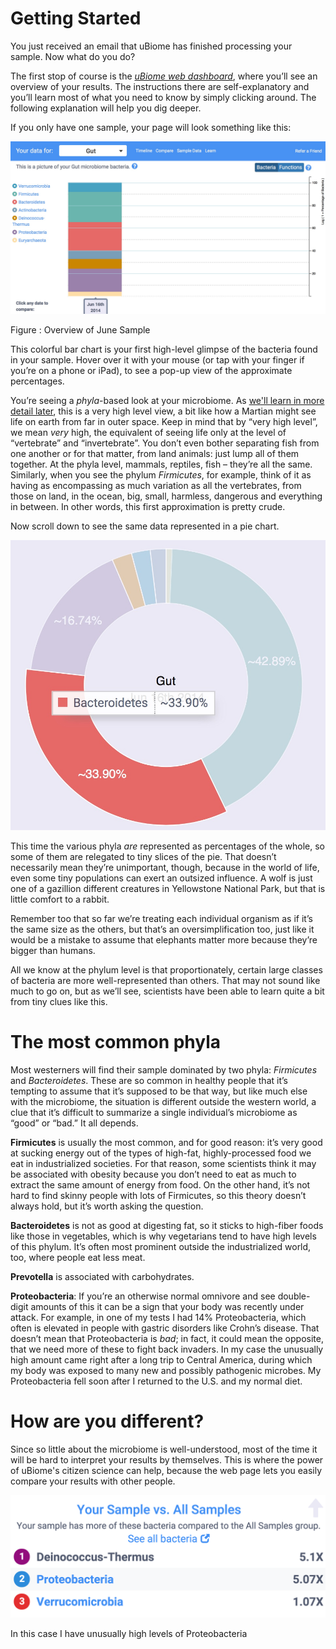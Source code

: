 Getting Started
===============

You just received an email that uBiome has finished processing your sample. Now what do you do?

The first stop of course is the [*uBiome web dashboard*](http://app.ubiome.com/), where you’ll see an overview of your results. The instructions there are self-explanatory and you’ll learn most of what you need to know by simply clicking around. The following explanation will help you dig deeper.

If you only have one sample, your page will look something like this:

![](images/OverallSampleJun16.jpg)

Figure : Overview of June Sample

This colorful bar chart is your first high-level glimpse of the bacteria found in your sample. Hover over it with your mouse (or tap with your finger if you’re on a phone or iPad), to see a pop-up view of the approximate percentages.

You’re seeing a *phyla*-based look at your microbiome. As [we'll learn in more detail later](science.md), this is a very high level view, a bit like how a Martian might see life on earth from far in outer space. Keep in mind that by “very high level”, we mean *very* high, the equivalent of seeing life only at the level of “vertebrate” and “invertebrate”. You don’t even bother separating fish from one another or for that matter, from land animals: just lump all of them together. At the phyla level, mammals, reptiles, fish – they’re all the same. Similarly, when you see the phylum *Firmicutes*, for example, think of it as having as encompassing as much variation as all the vertebrates, from those on land, in the ocean, big, small, harmless, dangerous and everything in between. In other words, this first approximation is pretty crude.

Now scroll down to see the same data represented in a pie chart.

![](images/OverallSamplePieJun16.jpg)

This time the various phyla *are* represented as percentages of the whole, so some of them are relegated to tiny slices of the pie. That doesn’t necessarily mean they’re unimportant, though, because in the world of life, even some tiny populations can exert an outsized influence. A wolf is just one of a gazillion different creatures in Yellowstone National Park, but that is little comfort to a rabbit.

Remember too that so far we’re treating each individual organism as if it’s the same size as the others, but that’s an oversimplification too, just like it would be a mistake to assume that elephants matter more because they’re bigger than humans.

All we know at the phylum level is that proportionately, certain large classes of bacteria are more well-represented than others. That may not sound like much to go on, but as we’ll see, scientists have been able to learn quite a bit from tiny clues like this.

The most common phyla
=====================

Most westerners will find their sample dominated by two phyla: *Firmicutes* and *Bacteroidetes*. These are so common in healthy people that it’s tempting to assume that it’s supposed to be that way, but like much else with the microbiome, the situation is different outside the western world, a clue that it’s difficult to summarize a single individual’s microbiome as “good” or “bad.” It all depends.

**Firmicutes** is usually the most common, and for good reason: it’s very good at sucking energy out of the types of high-fat, highly-processed food we eat in industrialized societies. For that reason, some scientists think it may be associated with obesity because you don’t need to eat as much to extract the same amount of energy from food. On the other hand, it’s not hard to find skinny people with lots of Firmicutes, so this theory doesn’t always hold, but it’s worth asking the question.

**Bacteroidetes** is not as good at digesting fat, so it sticks to high-fiber foods like those in vegetables, which is why vegetarians tend to have high levels of this phylum. It’s often most prominent outside the industrialized world, too, where people eat less meat.

**Prevotella** is associated with carbohydrates.


**Proteobacteria**: 
If you’re an otherwise normal omnivore and see double-digit amounts of this it can be a sign that your body was recently under attack. For example, in one of my tests I had 14% Proteobacteria, which often is elevated in people with gastric disorders like Crohn’s disease. That doesn’t mean that Proteobacteria is *bad*; in fact, it could mean the opposite, that we need more of these to fight back invaders. In my case the unusually high amount came right after a long trip to Central America, during which my body was exposed to many new and possibly pathogenic microbes. My Proteobacteria fell soon after I returned to the U.S. and my normal diet.



How are you different?
======================
Since so little about the microbiome is well-understood, most of the time it will be hard to interpret your results by themselves. This is where the power of uBiome's citizen science can help, because the web page lets you easily compare your results with other people.

![](images/YourSampleVsAllSamples.png)

In this case I have unusually high levels of Proteobacteria

[^1]: De Filippo, Carlotta, Duccio Cavalieri, Monica Di Paola, Matteo Ramazzotti, Jean Baptiste Poullet, Sebastien Massart, Silvia Collini, Giuseppe Pieraccini, and Paolo Lionetti. 2010. “Impact of Diet in Shaping Gut Microbiota Revealed by a Comparative Study in Children from Europe and Rural Africa.” *Proceedings of the National Academy of Sciences of the United States of America* 107 (33): 14691–96. doi:10.1073/pnas.1005963107.

